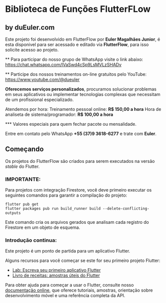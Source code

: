 # Biblioteca de Funções FlutterFLow
## by duEuler.com

Este projeto foi desenvolvido em FlutterFlow por <b>Euler Magalhães Junior</b>, é esta disponivel para ser acessado e editado via <b>FlutterFlow</b>, para isso solicite acesso ao projeto.

** Para participar do nosso grupo de WhatsApp visite o link abaixo:<br>
https://chat.whatsapp.com/IVaSwd4cSp9LsMVLzSHADv

** Participe dos nossos treinamentos on-line gratuitos pelo YouTube:<br>
https://www.youtube.com/@dueuler

<b>Oferecemos serviços personalizados</b>, procuramos solucionar problemas em seus aplicativos ou implementar tecnologias complexas que necessitam de um profissional especializado.

Atendemos por hora:
   Treinamento pessoal online: <b>R$ 150,00 a hora</b>
   Hora de analiseta de sistema/programador: <b>R$ 100,00 a hora</b>
   
   *** Valores especiais para quem fechar pacote ou mensalidade.

Entre em contato pelo WhatsApp <b>+55 (37)9 3618-6277</b> e trate com <b>Euler</b>.

## Começando

Os projetos do FlutterFlow são criados para serem executados na versão _stable_ do Flutter.

### IMPORTANTE:

Para projetos com integração Firestore, você deve primeiro executar os seguintes comandos para garantir a compilação do projeto:

```
flutter pub get
flutter packages pub run build_runner build --delete-conflicting-outputs
```

Este comando cria os arquivos gerados que analisam cada registro do Firestore em um objeto de esquema.

### Introdução continua:

Este projeto é um ponto de partida para um aplicativo Flutter.

Alguns recursos para você começar se este for seu primeiro projeto Flutter:

- [Lab: Escreva seu primeiro aplicativo Flutter](https://flutter.dev/docs/get-started/codelab)
- [Livro de receitas: amostras úteis do Flutter](https://flutter.dev/docs/cookbook)

Para obter ajuda para começar a usar o Flutter, consulte nosso
[documentação online](https://flutter.dev/docs), que oferece tutoriais,
amostras, orientação sobre desenvolvimento móvel e uma referência completa da API.
